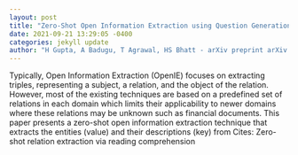 ```yaml
--- 
layout: post 
title: "Zero-Shot Open Information Extraction using Question Generation and Reading Comprehension" 
date: 2021-09-21 13:29:05 -0400 
categories: jekyll update 
author: "H Gupta, A Badugu, T Agrawal, HS Bhatt - arXiv preprint arXiv:2109.08079, 2021" 
--- 
```

Typically, Open Information Extraction (OpenIE) focuses on extracting triples, representing a subject, a relation, and the object of the relation. However, most of the existing techniques are based on a predefined set of relations in each domain which limits their applicability to newer domains where these relations may be unknown such as financial documents. This paper presents a zero-shot open information extraction technique that extracts the entities (value) and their descriptions (key) from Cites: Zero-shot relation extraction via reading comprehension